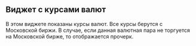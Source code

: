 ## Виджет с курсами валют
В этом виджете показаны курсы валют. Все курсы берутся с Московской биржи. В случае, если данная валютная пара не торгуется на Московской бирже, то отображается прочерк.